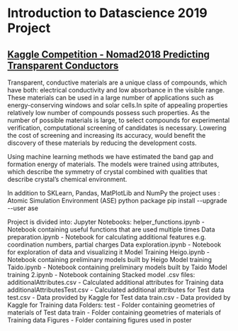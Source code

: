 # Introduction to Datascience 2019 Project
## [Kaggle Competition - Nomad2018 Predicting Transparent Conductors](https://www.kaggle.com/c/nomad2018-predict-transparent-conductors/)

Transparent, conductive materials are a unique class of compounds, which have both: electrical conductivity and low absorbance in the visible range. These materials can be used in a large number of applications such as energy-conserving windows and solar cells.In spite of appealing properties relatively low number of compounds possess such properties. As the number of possible materials is large, to select compounds for experimental verification, computational screening of candidates is necessary. Lowering the cost of screening and increasing its accuracy,  would benefit the discovery of these materials by reducing the development costs. 

Using machine learning methods we have estimated the band gap and formation energy of materials. The models were trained using attributes, which describe the symmetry of crystal combined with qualities that describe crystal’s chemical environment.

In addition to SKLearn, Pandas, MatPlotLib and NumPy the project uses :
  Atomic Simulation Environment (ASE) python package
    pip install --upgrade --user ase

Project is divided into:
  Jupyter Notebooks:
    helper_functions.ipynb - Notebook containing useful functions that are used multiple times
    Data preparation.ipynb - Notebook for calculating additional features e.g. coordination numbers, partial charges
    Data exploration.ipynb - Notebook for exploration of data and visualizing it
    Model Training Heigo.ipynb - Notebook containing preliminary models built by Heigo
    Model training Taido.ipynb - Notebook containing preliminary models built by Taido
    Model training 2.ipynb - Notebook containing Stacked model
  .csv files:
    additionalAttributes.csv - Calculated additional attributes for Training data
    additionalAttributesTest.csv - Calculated additional attributes for Test data
    test.csv - Data provided by Kaggle for Test data
    train.csv - Data provided by Kaggle for Training data
  Folders:
    test - Folder containing geometries of materials of Test data
    train - Folder containing geometries of materials of Training data
    Figures - Folder containing figures used in poster
